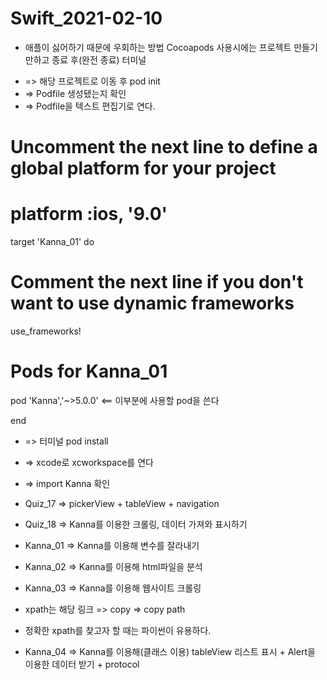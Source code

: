 # Swift_2021-02-10

* 애플이 싫어하기 때문에 우회하는 방법
Cocoapods 사용시에는 프로젝트 만들기만하고 종료 후(완전 종료) 터미널
- => 해당 프로젝트로 이동 후 pod init
- => Podfile 생성됐는지 확인
- => Podfile을 텍스트 편집기로 연다. 

# Uncomment the next line to define a global platform for your project

# platform :ios, '9.0'

target 'Kanna_01' do

  # Comment the next line if you don't want to use dynamic frameworks
  
  use_frameworks!

  # Pods for Kanna_01
  
  pod 'Kanna','~>5.0.0' <== 이부분에 사용할 pod을 쓴다

end

- => 터미널  pod install
- => xcode로 xcworkspace를 연다
- => import Kanna 확인


- Quiz_17 => pickerView + tableView + navigation
- Quiz_18 => Kanna를 이용한 크롤링, 데이터 가져와 표시하기

- Kanna_01 => Kanna를 이용해 변수를 잘라내기
- Kanna_02 => Kanna를 이용해 html파일을 분석
- Kanna_03 => Kanna를 이용해 웹사이트 크롤링
- xpath는 해당 링크 => copy => copy path
- 정확한 xpath를 찾고자 할 때는 파이썬이 유용하다.

- Kanna_04 => Kanna를 이용해(클래스 이용) tableView 리스트 표시 + Alert을 이용한 데이터 받기 + protocol
